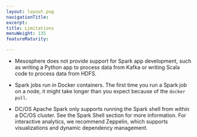 ```yaml
---
layout: layout.pug
navigationTitle: 
excerpt:
title: Limitations
menuWeight: 135
featureMaturity:

---
```


*   Mesosphere does not provide support for Spark app development, such as writing a Python app to process data from Kafka or writing Scala code to process data from HDFS.

*   Spark jobs run in Docker containers. The first time you run a Spark job on a node, it might take longer than you expect because of the `docker pull`.

*   DC/OS Apache Spark only supports running the Spark shell from within a DC/OS cluster. See the Spark Shell section for more information. For interactive analytics, we recommend Zeppelin, which supports visualizations and dynamic dependency management.
